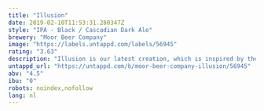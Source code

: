 ```yaml
---
title: "Illusion"
date: 2019-02-10T11:53:31.280347Z
style: "IPA - Black / Cascadian Dark Ale"
brewery: "Moor Beer Company"
image: "https://labels.untappd.com/labels/56945"
rating: "3.63"
description: "Illusion is our latest creation, which is inspired by the awesome new beer style created in the States known as Imperial Black Ale. We really admire the profile of this new style but wanted a session strength version. We brewed ours at 4.5% instead of the typical 8%+, but wanted to retain the unique flavour profile. We sourced the special malt required from Germany and the hops from America to create a beer of stunning depth and complexity. The beer is black in appearance but lacks the acrid flavours associated with all other dark beers. This is achieved through use of the special German malt. The hop aromas and flavours are very intense, which we achieve through a major dose of dry-hopping in the cask. The result is a beer that wraps all the wonderful hop profiles of a pale ale inside a silky black exterior. It is truly an Illusion that deceives your eyes and dazzles your taste buds. Due to the rare nature of these special ingredients it is a limited release beer, but we are looking at making it more regularly available if possible."
untappd_url: "https://untappd.com/b/moor-beer-company-illusion/56945"
abv: "4.5"
ibu: "0"
robots: noindex,nofollow
lang: nl
---
```

